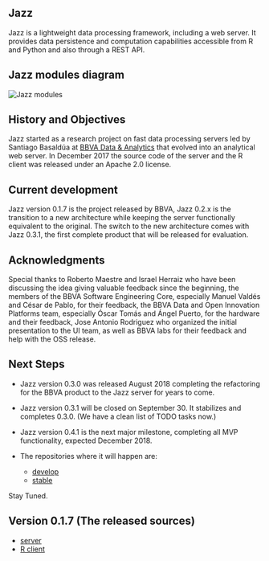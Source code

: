 ## Jazz

Jazz is a lightweight data processing framework, including a web server. It provides data persistence and computation capabilities accessible from R and Python and also through a REST API.


## Jazz modules diagram

![Jazz modules](https://kaalam.github.io/develop_jazz02/diagrams/jazz_modules.png)


## History and Objectives

Jazz started as a research project on fast data processing servers led by Santiago Basaldúa at [BBVA Data & Analytics](https://www.bbvadata.com/) that evolved into an analytical web server. In December 2017 the source code of the server and the R client was released under an Apache 2.0 license.


## Current development

Jazz version 0.1.7 is the project released by BBVA, Jazz 0.2.x is the transition to a new architecture while keeping the server functionally equivalent to
the original. The switch to the new architecture comes with Jazz 0.3.1, the first complete product that will be released for evaluation.


## Acknowledgments

Special thanks to Roberto Maestre and Israel Herraiz who have been discussing the idea giving valuable feedback since the beginning, the members of the BBVA Software Engineering Core, especially Manuel Valdés and César de Pablo, for their feedback, the BBVA Data and Open Innovation Platforms team, especially Óscar Tomás and Ángel Puerto, for the hardware and their feedback, Jose Antonio Rodriguez who organized the initial presentation to the UI team, as well as BBVA labs for their feedback and help with the OSS release.


## Next Steps

  - Jazz version 0.3.0 was released August 2018 completing the refactoring for the BBVA product to the Jazz server for years to come.
  - Jazz version 0.3.1 will be closed on September 30. It stabilizes and completes 0.3.0. (We have a clean list of TODO tasks now.)
  - Jazz version 0.4.1 is the next major milestone, completing all MVP functionality, expected December 2018.
  - The repositories where it will happen are:

    - [develop](https://github.com/kaalam/Jazz)
    - [stable](https://github.com/bbvadata/Jazz)

  Stay Tuned.

## Version 0.1.7 (The released sources)

  - [server](https://github.com/bbvadata/jazz-server)
  - [R client](https://github.com/bbvadata/jazz-client)

